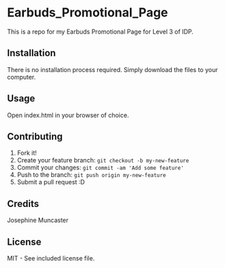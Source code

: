 # Earbuds_Promotional_Page
This is a repo for my Earbuds Promotional Page for Level 3 of IDP.

## Installation
There is no installation process required. Simply download the files to your computer.

## Usage
Open index.html in your browser of choice.

## Contributing
1. Fork it!
2. Create your feature branch: `git checkout -b my-new-feature`
3. Commit your changes: `git commit -am 'Add some feature'`
4. Push to the branch: `git push origin my-new-feature`
5. Submit a pull request :D

## Credits
Josephine Muncaster

## License
MIT - See included license file.